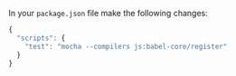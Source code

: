 In your `package.json` file make the following changes:

```js
{
  "scripts": {
    "test": "mocha --compilers js:babel-core/register"
  }
}
```
